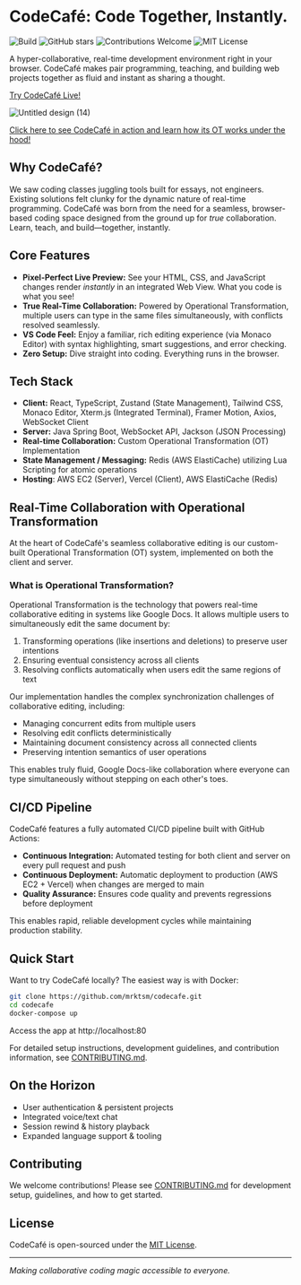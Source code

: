# CodeCafé: Code Together, Instantly.

![Build](https://img.shields.io/github/actions/workflow/status/mrktsm/codecafe/ci.yml?branch=main&label=build&style=for-the-badge&logo=github)
![GitHub stars](https://img.shields.io/github/stars/mrktsm/codecafe?style=for-the-badge&logo=github&cacheSeconds=60)
![Contributions Welcome](https://img.shields.io/badge/contributions-welcome-brightgreen?style=for-the-badge)
![MIT License](https://img.shields.io/github/license/mrktsm/codecafe?style=for-the-badge&label=license)

A hyper-collaborative, real-time development environment right in your browser. CodeCafé makes pair programming, teaching, and building web projects together as fluid and instant as sharing a thought.

[Try CodeCafé Live!](https://codecafe.app/)

<!--
![image](https://github.com/user-attachments/assets/68590a84-a055-4876-8c66-8f446f83c038)
![Untitled design (12)](https://github.com/user-attachments/assets/4f1ed970-97d9-430c-89ba-a91f1ec17be4)
-->

![Untitled design (14)](https://github.com/user-attachments/assets/3f6875ac-58eb-4a57-8365-778e5a774304)

[Click here to see CodeCafé in action and learn how its OT works under the hood!](https://www.youtube.com/watch?v=NRYpmEbF7lk)

## Why CodeCafé?

We saw coding classes juggling tools built for essays, not engineers. Existing solutions felt clunky for the dynamic nature of real-time programming. CodeCafé was born from the need for a seamless, browser-based coding space designed from the ground up for _true_ collaboration. Learn, teach, and build—together, instantly.

## Core Features

- **Pixel-Perfect Live Preview:** See your HTML, CSS, and JavaScript changes render _instantly_ in an integrated Web View. What you code is what you see!
- **True Real-Time Collaboration:** Powered by Operational Transformation, multiple users can type in the same files simultaneously, with conflicts resolved seamlessly.
- **VS Code Feel:** Enjoy a familiar, rich editing experience (via Monaco Editor) with syntax highlighting, smart suggestions, and error checking.
- **Zero Setup:** Dive straight into coding. Everything runs in the browser.

## Tech Stack

- **Client:** React, TypeScript, Zustand (State Management), Tailwind CSS, Monaco Editor, Xterm.js (Integrated Terminal), Framer Motion, Axios, WebSocket Client
- **Server:** Java Spring Boot, WebSocket API, Jackson (JSON Processing)
- **Real-time Collaboration:** Custom Operational Transformation (OT) Implementation
- **State Management / Messaging:** Redis (AWS ElastiCache) utilizing Lua Scripting for atomic operations
- **Hosting**: AWS EC2 (Server), Vercel (Client), AWS ElastiCache (Redis)

## Real-Time Collaboration with Operational Transformation

At the heart of CodeCafé's seamless collaborative editing is our custom-built Operational Transformation (OT) system, implemented on both the client and server.

### What is Operational Transformation?

Operational Transformation is the technology that powers real-time collaborative editing in systems like Google Docs. It allows multiple users to simultaneously edit the same document by:

1. Transforming operations (like insertions and deletions) to preserve user intentions
2. Ensuring eventual consistency across all clients
3. Resolving conflicts automatically when users edit the same regions of text

Our implementation handles the complex synchronization challenges of collaborative editing, including:

- Managing concurrent edits from multiple users
- Resolving edit conflicts deterministically
- Maintaining document consistency across all connected clients
- Preserving intention semantics of user operations

This enables truly fluid, Google Docs-like collaboration where everyone can type simultaneously without stepping on each other's toes.

## CI/CD Pipeline

CodeCafé features a fully automated CI/CD pipeline built with GitHub Actions:

- **Continuous Integration:** Automated testing for both client and server on every pull request and push
- **Continuous Deployment:** Automatic deployment to production (AWS EC2 + Vercel) when changes are merged to main
- **Quality Assurance:** Ensures code quality and prevents regressions before deployment

This enables rapid, reliable development cycles while maintaining production stability.

## Quick Start

Want to try CodeCafé locally? The easiest way is with Docker:

```bash
git clone https://github.com/mrktsm/codecafe.git
cd codecafe
docker-compose up
```

Access the app at http://localhost:80

For detailed setup instructions, development guidelines, and contribution information, see [CONTRIBUTING.md](CONTRIBUTING.md).

## On the Horizon

- User authentication & persistent projects
- Integrated voice/text chat
- Session rewind & history playback
- Expanded language support & tooling

## Contributing

We welcome contributions! Please see [CONTRIBUTING.md](CONTRIBUTING.md) for development setup, guidelines, and how to get started.

## License

CodeCafé is open-sourced under the [MIT License](https://opensource.org/licenses/MIT).

---

_Making collaborative coding magic accessible to everyone._
